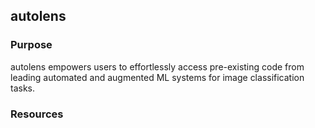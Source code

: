 ## autolens

### Purpose
autolens empowers users to effortlessly access pre-existing code from leading automated and augmented ML systems for image classification tasks.

### Resources
